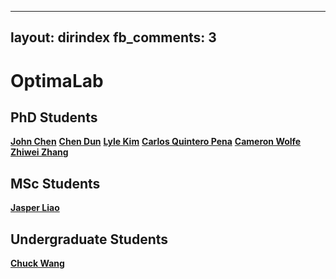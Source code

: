 
---
layout: dirindex
fb_comments: 3
---

# OptimaLab

## PhD Students

[**John Chen**]()
[**Chen Dun**]()
[**Lyle Kim**]()
[**Carlos Quintero Pena**]()
[**Cameron Wolfe**]()
[**Zhiwei Zhang**]()

## MSc Students

[**Jasper Liao**]()

## Undergraduate Students

[**Chuck Wang**]()

